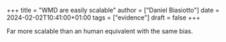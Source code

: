 +++
title = "WMD are easily scalable"
author = ["Daniel Biasiotto"]
date = 2024-02-02T10:41:00+01:00
tags = ["evidence"]
draft = false
+++

Far more scalable than an human equivalent with the same bias.
